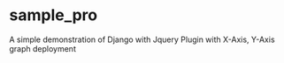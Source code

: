 # sample_pro
A simple demonstration of Django with Jquery Plugin with X-Axis, Y-Axis graph deployment
